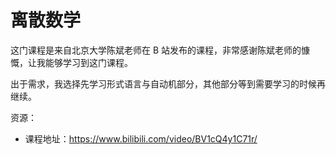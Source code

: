 # 离散数学

这门课程是来自北京大学陈斌老师在 B 站发布的课程，非常感谢陈斌老师的慷慨，让我能够学习到这门课程。

出于需求，我选择先学习形式语言与自动机部分，其他部分等到需要学习的时候再继续。

资源：

- 课程地址：<https://www.bilibili.com/video/BV1cQ4y1C71r/>
